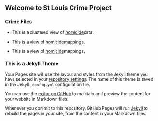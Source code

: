
## Welcome to St Louis Crime Project





### Crime Files

- This is a clustered view of [homicide](https://donojazz.github.io/html_store/cluster_homicides.html)data.

- This is a view of [homicide](https://donojazz.github.io/html_store/homicide_map.html)mappings.                

- This is a view of [homicide](https://donojazz.github.io/html_store/homicides_police_box.html)mappings.

                    




### This is a Jekyll Theme

Your Pages site will use the layout and styles from the Jekyll theme you have selected in your [repository settings](https://github.com/donojazz/donojazz.github.io/settings). The name of this theme is saved in the Jekyll `_config.yml` configuration file.

You can use the [editor on GitHub](https://github.com/donojazz/donojazz.github.io/edit/master/index.md) to maintain and preview the content for your website in Markdown files.

Whenever you commit to this repository, GitHub Pages will run [Jekyll](https://jekyllrb.com/) to rebuild the pages in your site, from the content in your Markdown files.